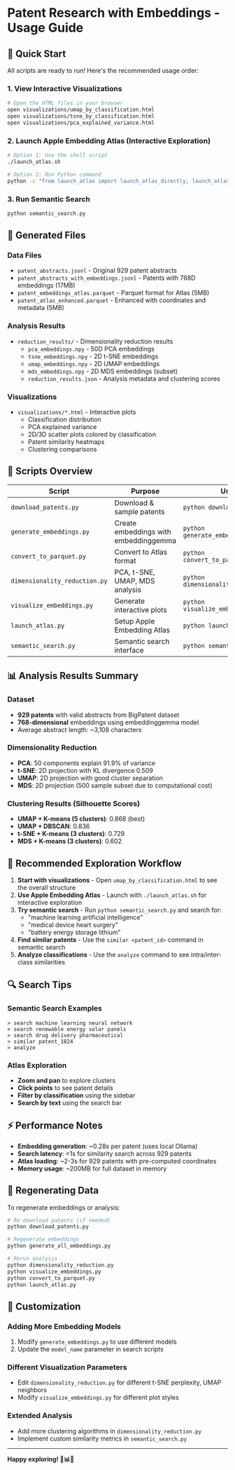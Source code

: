 # Patent Research with Embeddings - Usage Guide

## 🚀 Quick Start

All scripts are ready to run! Here's the recommended usage order:

### 1. View Interactive Visualizations
```bash
# Open the HTML files in your browser
open visualizations/umap_by_classification.html
open visualizations/tsne_by_classification.html
open visualizations/pca_explained_variance.html
```

### 2. Launch Apple Embedding Atlas (Interactive Exploration)
```bash
# Option 1: Use the shell script
./launch_atlas.sh

# Option 2: Run Python command
python -c "from launch_atlas import launch_atlas_directly; launch_atlas_directly('patent_atlas_enhanced.parquet')"
```

### 3. Run Semantic Search
```bash
python semantic_search.py
```

## 📁 Generated Files

### Data Files
- `patent_abstracts.jsonl` - Original 929 patent abstracts
- `patent_abstracts_with_embeddings.jsonl` - Patents with 768D embeddings (17MB)
- `patent_embeddings_atlas.parquet` - Parquet format for Atlas (5MB)
- `patent_atlas_enhanced.parquet` - Enhanced with coordinates and metadata (5MB)

### Analysis Results
- `reduction_results/` - Dimensionality reduction results
  - `pca_embeddings.npy` - 50D PCA embeddings
  - `tsne_embeddings.npy` - 2D t-SNE embeddings  
  - `umap_embeddings.npy` - 2D UMAP embeddings
  - `mds_embeddings.npy` - 2D MDS embeddings (subset)
  - `reduction_results.json` - Analysis metadata and clustering scores

### Visualizations
- `visualizations/*.html` - Interactive plots
  - Classification distribution
  - PCA explained variance
  - 2D/3D scatter plots colored by classification
  - Patent similarity heatmaps
  - Clustering comparisons

## 🔧 Scripts Overview

| Script | Purpose | Usage |
|--------|---------|-------|
| `download_patents.py` | Download & sample patents | `python download_patents.py` |
| `generate_embeddings.py` | Create embeddings with embeddinggemma | `python generate_embeddings.py` |
| `convert_to_parquet.py` | Convert to Atlas format | `python convert_to_parquet.py` |
| `dimensionality_reduction.py` | PCA, t-SNE, UMAP, MDS analysis | `python dimensionality_reduction.py` |
| `visualize_embeddings.py` | Generate interactive plots | `python visualize_embeddings.py` |
| `launch_atlas.py` | Setup Apple Embedding Atlas | `python launch_atlas.py` |
| `semantic_search.py` | Semantic search interface | `python semantic_search.py` |

## 📊 Analysis Results Summary

### Dataset
- **929 patents** with valid abstracts from BigPatent dataset
- **768-dimensional** embeddings using embeddinggemma model
- Average abstract length: ~3,108 characters

### Dimensionality Reduction
- **PCA**: 50 components explain 91.9% of variance
- **t-SNE**: 2D projection with KL divergence 0.509
- **UMAP**: 2D projection with good cluster separation
- **MDS**: 2D projection (500 sample subset due to computational cost)

### Clustering Results (Silhouette Scores)
- **UMAP + K-means (5 clusters)**: 0.868 (best)
- **UMAP + DBSCAN**: 0.836
- **t-SNE + K-means (3 clusters)**: 0.729
- **MDS + K-means (3 clusters)**: 0.602

## 🎯 Recommended Exploration Workflow

1. **Start with visualizations** - Open `umap_by_classification.html` to see the overall structure
2. **Use Apple Embedding Atlas** - Launch with `./launch_atlas.sh` for interactive exploration
3. **Try semantic search** - Run `python semantic_search.py` and search for:
   - "machine learning artificial intelligence"
   - "medical device heart surgery" 
   - "battery energy storage lithium"
4. **Find similar patents** - Use the `similar <patent_id>` command in semantic search
5. **Analyze classifications** - Use the `analyze` command to see intra/inter-class similarities

## 🔍 Search Tips

### Semantic Search Examples
```
> search machine learning neural network
> search renewable energy solar panels
> search drug delivery pharmaceutical
> similar patent_1824
> analyze
```

### Atlas Exploration
- **Zoom and pan** to explore clusters
- **Click points** to see patent details
- **Filter by classification** using the sidebar
- **Search by text** using the search bar

## ⚡ Performance Notes

- **Embedding generation**: ~0.28s per patent (uses local Ollama)
- **Search latency**: <1s for similarity search across 929 patents
- **Atlas loading**: ~2-3s for 929 patents with pre-computed coordinates
- **Memory usage**: ~200MB for full dataset in memory

## 🔄 Regenerating Data

To regenerate embeddings or analysis:

```bash
# Re-download patents (if needed)
python download_patents.py

# Regenerate embeddings
python generate_all_embeddings.py

# Rerun analysis
python dimensionality_reduction.py
python visualize_embeddings.py
python convert_to_parquet.py
python launch_atlas.py
```

## 🎨 Customization

### Adding More Embedding Models
1. Modify `generate_embeddings.py` to use different models
2. Update the `model_name` parameter in search scripts

### Different Visualization Parameters
- Edit `dimensionality_reduction.py` for different t-SNE perplexity, UMAP neighbors
- Modify `visualize_embeddings.py` for different plot styles

### Extended Analysis
- Add more clustering algorithms in `dimensionality_reduction.py`
- Implement custom similarity metrics in `semantic_search.py`

---

**Happy exploring! 🚀📊🔬**